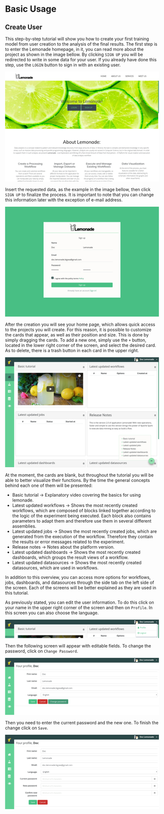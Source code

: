 # Basic Usage

## Create User

This step-by-step tutorial will show you how to create your first training model
from user creation to the analysis of the final results. The first step is to
enter the Lemonade homepage, in it, you can read more about the project as shown
in the image bellow. By clicking `SIGN UP` you will be redirected to write in
some data for your user. If you already have done this step, use the `LOGIN`
button to sign in with an existing user.

![landing-page](/img/basic_usage/landing-page.png)

Insert the requested data, as the example in the image bellow, then click `SIGN
UP` to finalize the process. It is important to note that you can change
this information later with the exception of e-mail address.


![sign-up](/img/basic_usage/sign-up.png)

After the creation you will see your home page, which allows quick access to the
projects you will create. For this reason, it is possible to customize the cards
that appear, as well as their position and size. This is done by simply dragging
the cards. To add a new one, simply use the `+` button, located in the lower right
corner of the screen, and select the desired card. As to delete, there is a
trash button in each card in the upper right.


![clean-home-+-button](/img/basic_usage/clean-home-+-button.png)

At the moment, the cards are blank, but throughout the tutorial you will be able
to better visualize their functions. By the time the general concepts behind
each one of them will be presented:

- Basic tutorial -> Explanatory video covering the basics for using lemonade.
- Latest updated workflows -> Shows the most recently created workflows, which are
  composed of blocks linked together according to the logic of the experiment
  being executed. Each block also contains parameters to adapt them and
  therefore use them in several different assemblies.
- Latest updated jobs -> Shows the most recently created jobs, which are generated
  from the execution of the workflow. Therefore they contain the results or error
  messages related to the experiment. 
- Release notes -> Notes about the platform version.
- Latest updated dashboards -> Shows the most recently created dashboards, which
  groups the result views of a workflow.
- Latest updated datasources -> Shows the most recently created datasources,
  which are used in workflows.

In addition to this overview, you can access more options for workflows, jobs,
dashboards, and datasources through the side tab on the left side of the screen.
Each of the screens will be better explained as they are used in this tutorial.

As previously stated, you can edit the user information. To do this click on
your name in the upper right corner of the screen and then on `Profile`. In this
screen you can also choose the language.

![profile-dropdown-menu](/img/basic_usage/profile-dropdown-menu.png)

Then the following screen will appear with editable fields. To change the
password, click on `Change Password`.

![profile](/img/basic_usage/profile.png)

Then you need to enter the current password and the new one. To finish the
change click on `Save`.

![change-password](/img/basic_usage/change-password.png)
